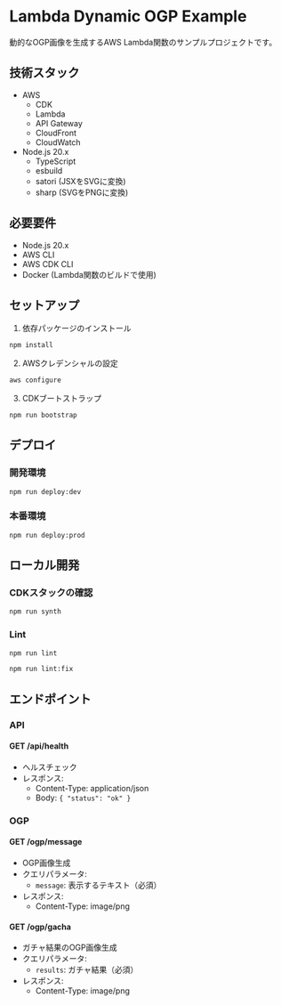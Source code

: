 # Lambda Dynamic OGP Example

動的なOGP画像を生成するAWS Lambda関数のサンプルプロジェクトです。

## 技術スタック

- AWS
  - CDK
  - Lambda
  - API Gateway
  - CloudFront
  - CloudWatch
- Node.js 20.x
  - TypeScript
  - esbuild
  - satori (JSXをSVGに変換)
  - sharp (SVGをPNGに変換)

## 必要要件

- Node.js 20.x
- AWS CLI
- AWS CDK CLI
- Docker (Lambda関数のビルドで使用)

## セットアップ

1. 依存パッケージのインストール

```bash
npm install
```

2. AWSクレデンシャルの設定

```bash
aws configure
```

3. CDKブートストラップ

```bash
npm run bootstrap
```

## デプロイ

### 開発環境

```bash
npm run deploy:dev
```

### 本番環境

```bash
npm run deploy:prod
```

## ローカル開発

### CDKスタックの確認

```bash
npm run synth
```

### Lint

```bash
npm run lint

npm run lint:fix
```

## エンドポイント

### API

#### GET /api/health

- ヘルスチェック
- レスポンス:
  - Content-Type: application/json
  - Body: `{ "status": "ok" }`

### OGP

#### GET /ogp/message

- OGP画像生成
- クエリパラメータ:
  - `message`: 表示するテキスト（必須）
- レスポンス:
  - Content-Type: image/png

#### GET /ogp/gacha

- ガチャ結果のOGP画像生成
- クエリパラメータ:
  - `results`: ガチャ結果（必須）
- レスポンス:
  - Content-Type: image/png
